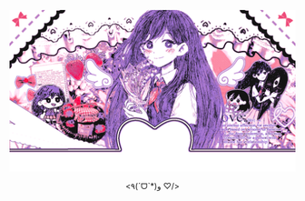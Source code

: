 ![image alt](https://github.com/marislilies/marislilies/blob/9be096efad8930dd9bbfdb1352a067e0fff426d8/tumblr.gif)
<p style="text-align:center"> <more  about  me  in  my  carrd  !/> </p>
<p style="text-align:center"> <٩(ˊᗜˋ*)و ♡/> </p>
